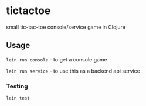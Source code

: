 # tictactoe

small tic-tac-toe console/service game in Clojure

## Usage

```lein run console``` - to get a console game

```lein run service``` - to use this as a backend api service

### Testing

```lein test```

